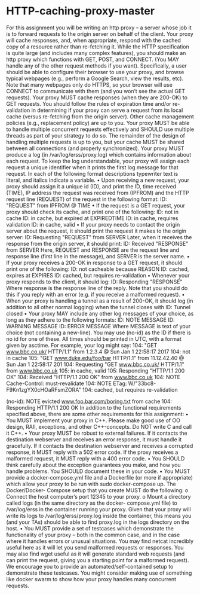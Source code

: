 # HTTP-caching-proxy-master
For this assignment you will be writing an http proxy – a server whose job it is to forward requests to the origin server on behalf of the client. Your proxy will cache responses, and, when appropriate, respond with the cached copy of a resource rather than re-fetching it.
While the HTTP specification is quite large (and includes many complex features), you should make an http proxy which functions with GET, POST, and CONNECT. (You MAY handle any of the other request methods if you want). Specifically, a user should be able to configure their browser to use your proxy, and browse typical webpages (e.g., perform a Google Search, view the results, etc). Note that many webpages only do HTTPS, so your browser will use CONNECT to communicate with them (and you won’t see the actual GET requests).
Your proxy MUST cache responses (when they are 200-OK) to GET requests. You should follow the rules of expiration time and/or re-validation in determining if your proxy can serve a request from its local cache (versus re-fetching from the origin server). Other cache management policies (e.g., replacement policy) are up to you.
Your proxy MUST be able to handle multiple concurrent requests effectively and SHOULD use multiple threads as part of your strategy to do so. The remainder of the design of handling multiple requests is up to you, but your cache MUST be shared between all connections (and properly synchronized).
Your proxy MUST produce a log (in /var/log/erss/proxy.log) which contains information about each request. To keep the log understandable, your proxy will assign each request a unique identifier when it prints the first log message for that request.
In each of the following format descriptions typewriter text is literal, and italics indicate a variable.
• Upon receiving a new request, your proxy should assign it a unique id (ID), and print the ID, time received (TIME), IP address the request was received from (IPFROM) and the HTTP request line (REQUEST) of the request in the following format:
ID: "REQUEST" from IPFROM @ TIME
• If the request is a GET request, your proxy should check its cache, and print one of the following:
ID: not in cache
ID: in cache, but expired at EXPIREDTIME ID: in cache, requires validation
ID: in cache, valid
• If your proxy needs to contact the origin server about the request, it should print the request it makes to the origin server:
ID: Requesting "REQUEST" from SERVER
Later, when it receives the response from the origin server, it should print:
ID: Received "RESPONSE" from SERVER
Here, REQUEST and RESPONSE are the request line and response line (first line in the message), and SERVER is the server name.
• If your proxy receives a 200-OK in response to a GET request, it should print one of the following:
ID: not cacheable because REASON
ID: cached, expires at EXPIRES
ID: cached, but requires re-validation
• Whenever your proxy responds to the client, it should log:
ID: Responding "RESPONSE"
Where response is the response line of the reply. Note that you should do this if you reply with an error (e.g. if you receive a malformed request).
• When your proxy is handling a tunnel as a result of 200-OK, it should log (in addition to all other normal logging) when the tunnel closes with
ID: Tunnel closed
• Your proxy MAY include any other log messages of your choice, as long as they adhere to the following formats:
ID: NOTE MESSAGE
ID: WARNING MESSAGE
ID: ERROR MESSAGE
Where MESSAGE is text of your choice (not containing a new-line). You may use (no-id) as the ID if there is no id for one of these.
All times should be printed in UTC, with a format given by asctime. For example, your log might
say:
104: "GET www.bbc.co.uk/ HTTP/1.1" from 1.2.3.4 @ Sun Jan 1 22:58:17 2017
104: not in cache
105: "GET www.duke.edu/foo/bar HTTP/1.1" from 11.12.42.40 @ Sun Jan 1 22:58:17 201
104: Requesting "GET www.bbc.co.uk/ HTTP/1.1" from www.bbc.co.uk 105: in cache, valid
105: Responding "HTTP/1.1 200 OK"
104: Received "HTTP/1.1 200 OK" from www.bbc.co.uk
104: NOTE Cache-Control: must-revalidate
104: NOTE ETag: W/"33bc8-F9Kn1zgYX0cHOaRFsmZORA" 104: cached, but requires re-validation

(no-id): NOTE evicted www.foo.bar.com/boring.txt from cache 104: Responding HTTP/1.1 200 OK
In addition to the functional requirements specified above, there are some other requirements for this assignment:
• You MUST implement your proxy in C++. Please make good use of OO design, RAII, exceptions, and other C++-concepts. Do NOT write C and call it C++.
• Your proxy MUST be robust to external failures. If it contacts the destination webserver and receives an error response, it must handle it gracefully. If it contacts the destination webserver and receives a corrupted response, it MUST reply with a 502 error code. If the proxy receives a malformed request, it MUST reply with a 400 error code.
• You SHOULD think carefully about the exception guarantees you make, and how you handle problems. You SHOULD document these in your code.
• You MUST provide a docker-compose.yml file and a Dockerfile (or more if appropriate) which allow your proxy to be run with sudo docker-compose up. The Docker/Docker- Compose setup that you create MUST do the following:
o Connect the host computer’s port 12345 to your proxy.
o Mount a directory called logs (in the same directory as the docker-
compose.yml file) to /var/log/erss in the container running your proxy. Given that your proxy will write its logs to /var/log/erss/proxy.log inside the container, this means you (and your TAs) should be able to find proxy.log in the logs directory on the host.
• You MUST provide a set of testcases which demonstrate the functionality of your proxy – both in the common case, and in the case where it handles errors or unusual situations. You may find netcat incredibly useful here as it will let you send malformed requests or responses. You may also find wget useful as it will generate standard web requests (and can print the request, giving you a starting point for a malformed request). We encourage you to provide an automated/self-contained setup to demonstrate these testcases. You might consider making use of something like docker swarm to show how your proxy handles many concurrent requests.
